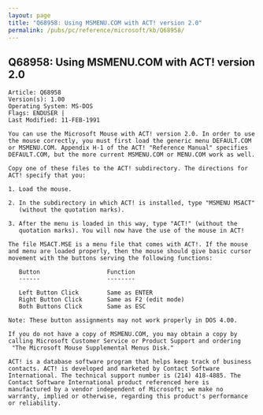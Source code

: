 ```yaml
---
layout: page
title: "Q68958: Using MSMENU.COM with ACT! version 2.0"
permalink: /pubs/pc/reference/microsoft/kb/Q68958/
---
```


## Q68958: Using MSMENU.COM with ACT! version 2.0

	Article: Q68958
	Version(s): 1.00
	Operating System: MS-DOS
	Flags: ENDUSER |
	Last Modified: 11-FEB-1991
	
	You can use the Microsoft Mouse with ACT! version 2.0. In order to use
	the mouse correctly, you must first load the generic menu DEFAULT.COM
	or MSMENU.COM. Appendix H-1 of the ACT! "Reference Manual" specifies
	DEFAULT.COM, but the more current MSMENU.COM or MENU.COM work as well.
	
	Copy one of these files to the ACT! subdirectory. The directions for
	ACT! specify that you:
	
	1. Load the mouse.
	
	2. In the subdirectory in which ACT! is installed, type "MSMENU MSACT"
	   (without the quotation marks).
	
	3. After the menu is loaded in this way, type "ACT!" (without the
	   quotation marks). You will now have the use of the mouse in ACT!
	
	The file MSACT.MSE is a menu file that comes with ACT!. If the mouse
	and menu are loaded properly, then the mouse should give basic cursor
	movement with the buttons serving the following functions:
	
	   Button                   Function
	   ------                   --------
	
	   Left Button Click        Same as ENTER
	   Right Button Click       Same as F2 (edit mode)
	   Both Buttons Click       Same as ESC
	
	Note: These button assignments may not work properly in DOS 4.00.
	
	If you do not have a copy of MSMENU.COM, you may obtain a copy by
	calling Microsoft Customer Service or Product Support and ordering
	 "The Microsoft Mouse Supplemental Menus Disk."
	
	ACT! is a database software program that helps keep track of business
	contacts. ACT! is developed and marketed by Contact Software
	International. The technical support number is (214) 418-4885. The
	Contact Software International product referenced here is
	manufactured by a vendor independent of Microsoft; we make no
	warranty, implied or otherwise, regarding this product's performance
	or reliability.
